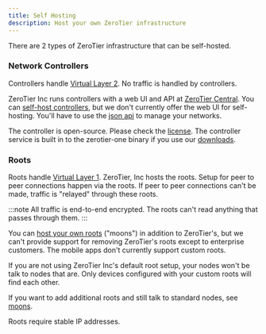 ```yaml
---
title: Self Hosting
description: Host your own ZeroTier infrastructure
---
```


There are 2 types of ZeroTier infrastructure that can be self-hosted.

### Network Controllers

Controllers handle [Virtual Layer 2](/protocol.md#vl2). No traffic is handled by controllers.

ZeroTier Inc runs controllers with a web UI and API at [ZeroTier Central](https://my.zerotier.com). You can [self-host controllers](/controller.md), but we don't currently offer the web UI for self-hosting. You'll have to use the [json api](https://docs.zerotier.com/api/service/#tag/Controller) to manage your networks.

The controller is open-source. Please check the [license](https://github.com/zerotier/ZeroTierOne/blob/master/LICENSE.txt). The controller service is built in to the zerotier-one binary if you use our [downloads](https://www.zerotier.com/download).

### Roots

Roots handle [Virtual Layer 1](/protocol.md#peerdiscovery).
ZeroTier, Inc hosts the roots. Setup for peer to peer connections happen via the roots. If peer to peer connections can't be made, traffic is "relayed" through these roots.

:::note
All traffic is end-to-end encrypted. The roots can't read anything that passes through them.
:::

You can [host your own roots](/roots.md) ("moons") in addition to ZeroTier's, but we can't provide support for removing ZeroTier's roots except to enterprise customers. The mobile apps don't currently support custom roots.

If you are not using ZeroTier Inc's default root setup, your nodes won't be talk to nodes that are. Only devices configured with your custom roots will find each other.

If you want to add additional roots and still talk to standard nodes, see [moons](/roots.md).

Roots require stable IP addresses.
